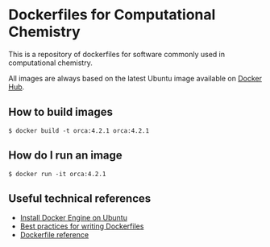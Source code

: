 # Dockerfiles for Computational Chemistry

This is a repository of dockerfiles for software commonly used in
computational chemistry.

All images are always based on the latest Ubuntu image available on
[Docker Hub](https://hub.docker.com/_/ubuntu).

## How to build images

    $ docker build -t orca:4.2.1 orca:4.2.1

## How do I run an image

    $ docker run -it orca:4.2.1

## Useful technical references

- [Install Docker Engine on Ubuntu](https://docs.docker.com/engine/install/ubuntu/)
- [Best practices for writing Dockerfiles](https://docs.docker.com/develop/develop-images/dockerfile_best-practices/)
- [Dockerfile reference](https://docs.docker.com/engine/reference/builder/)
